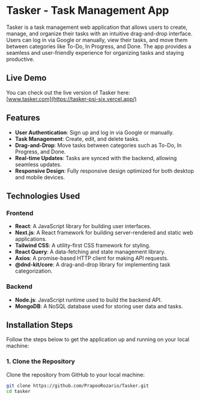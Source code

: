 # Tasker - Task Management App

Tasker is a task management web application that allows users to create, manage, and organize their tasks with an intuitive drag-and-drop interface. Users can log in via Google or manually, view their tasks, and move them between categories like To-Do, In Progress, and Done. The app provides a seamless and user-friendly experience for organizing tasks and staying productive.

## Live Demo
You can check out the live version of Tasker here:  
[www.tasker.com](https://tasker-psi-six.vercel.app/)

## Features
- **User Authentication**: Sign up and log in via Google or manually.
- **Task Management**: Create, edit, and delete tasks.
- **Drag-and-Drop**: Move tasks between categories such as To-Do, In Progress, and Done.
- **Real-time Updates**: Tasks are synced with the backend, allowing seamless updates.
- **Responsive Design**: Fully responsive design optimized for both desktop and mobile devices.

## Technologies Used

### Frontend
- **React**: A JavaScript library for building user interfaces.
- **Next.js**: A React framework for building server-rendered and static web applications.
- **Tailwind CSS**: A utility-first CSS framework for styling.
- **React Query**: A data-fetching and state management library.
- **Axios**: A promise-based HTTP client for making API requests.
- **@dnd-kit/core**: A drag-and-drop library for implementing task categorization.

### Backend
- **Node.js**: JavaScript runtime used to build the backend API.
- **MongoDB**: A NoSQL database used for storing user data and tasks.

## Installation Steps

Follow the steps below to get the application up and running on your local machine:

### 1. Clone the Repository

Clone the repository from GitHub to your local machine:

```bash
git clone https://github.com/PrapooRozario/Tasker.git
cd tasker
